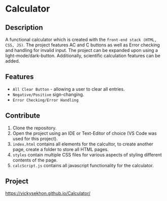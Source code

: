 # Calculator 


## Description 
A functional calculator which is created with the ```front-end stack (HTML, CSS, JS)```. The project features AC and C buttons as well as Error checking and handling for invalid input. The project can be expanded upon using a light-mode/dark-button. Additionally, scientific calculation features can be added. 

## Features
- ```All Clear Button``` - allowing a user to clear all entries.
- ```Negative/Positive``` sign-changing.
- ```Error Checking/Error Handling``` 

## Contribute 
1. Clone the repository.
2. Open the project using an IDE or Text-Editor of choice (VS Code was used for this project).
3. ```index.html``` contains all elements for the calcultor, to create another page, create a folder to store all HTML pages.
4. ```styles``` contain multiple CSS files for various aspects of styling different contents of the page.
5. ```calcScript.js``` contains all javascript functionality for the calculator. 

## Project
https://vickysekhon.github.io/Calculator/
